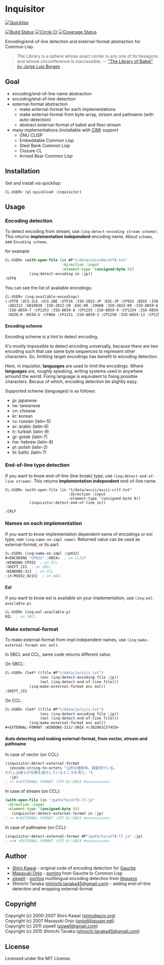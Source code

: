 # Inquisitor
[![Quicklisp](http://quickdocs.org/badge/inquisitor.svg)](http://quickdocs.org/inquisitor/)

[![Build Status](https://travis-ci.org/t-sin/inquisitor.svg)](https://travis-ci.org/t-sin/inquisitor)
[![Circle CI](https://circleci.com/gh/t-sin/inquisitor.svg?style=svg)](https://circleci.com/gh/t-sin/inquisitor)
[![Coverage Status](https://coveralls.io/repos/t-sin/inquisitor/badge.svg?branch=master&service=github)](https://coveralls.io/github/t-sin/inquisitor?branch=master)

Encoding/end-of-line detection and external-format abstraction for Common Lisp.


> The Library is a sphere whose exact center is any one of its hexagons and whose circumference is inaccessible.
> -- ["The Library of Babel" by Jorge Luis Borges](http://hyperdiscordia.crywalt.com/library_of_babel.html)


## Goal

* encoding/end-of-line name abstraction
* encoding/end-of-line detection
* external-format abstraction
  * make external-format for each implementations
  * make external-format from byte-array, stream and pathname (with auto-detection)
  * abstract external-format of babel and flexi-stream
* many implementations (installable with [CIM](https://github.com/KeenS/CIM)) support
  * GNU CLISP
  * Embeddable Common Lisp
  * Steel Bank Common Lisp
  * Clozure CL
  * Armed Bear Common Lisp


## Installation

Get and install via quicklisp:

```
CL-USER> (ql:quickload :inquisitor)
```


## Usage

### Encoding detection

To detect encoding from stream, use `(inq:detect-encoding stream scheme)`.
This returns **implementation independent** encoding name.
About `scheme`, see `Encoding scheme`.

for example:

```lisp
CL-USER> (with-open-file (in #P"t/data/unicode/utf8.txt"
                          :direction :input
                          :element-type '(unsigned-byte 8))
           (inq:detect-encoding in :jp))
:UTF8
```

You can see the list of available encodings:

```lisp
CL-USER> (inq:available-encodings)
(:UTF8 :UCS-2LE :UCS-2BE :UTF16 :ISO-2022-JP :EUC-JP :CP932 :BIG5 :ISO-2022-TW
 :GB2312 :GB18030 :ISO-2022-CN :EUC-KR :JOHAB :ISO-2022-KR :ISO-8859-6 :CP1256
 :ISO-8859-7 :CP1253 :ISO-8859-8 :CP1255 :ISO-8859-9 :CP1254 :ISO-8859-5
 :KOI8-R :KOI8-U :CP866 :CP1251 :ISO-8859-2 :CP1250 :ISO-8859-13 :CP1257)
```

#### Encoding scheme

Encoding scheme is a hint to detect encoding.

It's mostly impossible to detect encoding universally, because there are two encoding such that use same byte sequences to represent other characters.
So, limitting target encodings has benefit to encoding detection.

Here, in inquisitor, **languages** are used to limit the encodings.
Where **languages** are, roughly speaking, writing systems used in anywhere arround the world.
Fixing language is equivalent to fixing possible characters. Becaus of which, encoding detection be slightly eazy.

Supported scheme (languages) is as follows:

- jp: japanese
- tw: taiwanese
- cn: chinese
- kr: korean
- ru: russian (latin-5)
- ar: arabic (latin-6)
- tr: turkish (latin-9)
- gr: greek (latin-7)
- hw: hebrew (latin-8)
- pl: polish (latin-2)
- bl: baltic (latin-7)


### End-of-line type detection

If you want to know end-of-line (line break) type, use `(inq:detect-end-of-line stream)`.
This returns **implementation independent** end-of-line name.

```Lisp
CL-USER> (with-open-file (in "t/data/ascii/ascii-crlf.txt"
                             :direction :input
                             :element-type '(unsigned-byte 8))
           (inquisitor:detect-end-of-line in))

:CRLF
```

### Names on each implementation

If you want to know implementation dependent name of encodings or eol type, use `(inq:name-on-impl name)`.
Returned value can be used as external-format, or its part.

```lisp
CL-USER> (inq:name-on-impl :cp932)
#<ENCODING "CP932" :UNIX>  ; on CLISP
:WINDOWS-CP932  ; on ECL
:SHIFT_JIS  ; on SBCL
:WINDOWS-31J  ; on CCL
:|X-MS932_0213|  ; on ABCL
```

#### Eol

If you want to know eol is available on your implementation, use `(inq:eol-available-p)`.

```lisp
CL-USER> (inq:eol-available-p)
NIL  ; on SBCL
```

### Make external-format

To make external-format from impl independent names, use `(inq:make-external-format enc eol)`.

In SBCL and CCL, same code returns different value.

On SBCL:

```lisp
CL-USER> (let* ((file #P"t/data/ja/sjis.txt")
                (enc (inq:detect-encoding file :jp))
                (eol (inq:detect-end-of-line file)))
           (inq:make-external-format enc eol))
:SHIFT_JIS
```

On CCL:

```lisp
CL-USER> (let* ((file #P"t/data/ja/sjis.txt")
                (enc (inq:detect-encoding file :jp))
                (eol (inq:detect-end-of-line file)))
           (inq:make-external-format enc eol))
#<EXTERNAL-FORMAT :WINDOWS-31J/:UNIX #x302001C574CD>
```

#### Auto detecting and making external-format, from vector, stream and pathname

In case of vector (on CCL):

```lisp
(inquisitor:detect-external-format
  (encode-string-to-octets "公的な捜索係、調査官がいる。
わたしは彼らが任務を遂行しているところを見た。")
  :jp)
; => #<EXTERNAL-FORMAT :UTF-8/:UNIX #xxxxxxxxxx>
```

In case of stream (on CCL):

```lisp
(with-open-file (in "/path/to/utf8-lf.ja"
 :direction :input
 :element-type '(unsigned-byte 8))
   (inquisitor:detect-external-format in :jp)
; => #<EXTERNAL-FORMAT :UTF-8/:UNIX #xxxxxxxxxx>
```

In case of pathname (on CCL):

```lisp
(inquisitor:detect-external-format #P"/path/to/utf8-lf.ja" :jp)
; =># <EXTERNAL-FORMAT :UTF-8/:UNIX #xxxxxxxxxx>
```

## Author

* [Shiro Kawai](https://github.com/shirok) - original code of encoding detection for [Gauche](https://github.com/shirok/Gauche/tree/master/ext/charconv)
* [Masayuki Onjo](http://lispuser.net/index) - [porting](http://lispuser.net/commonlisp/japanese.html#sec-2.1) from Gauche to Common Lisp
* [zqwell](https://github.com/zqwell) - [porting](https://github.com/zqwell/guess) multilingual encoding detection from [libguess](https://github.com/kaniini/libguess)
* Shinichi Tanaka (shinichi.tanaka45@gmail.com) - adding end-of-line detection and wrapping external-format


## Copyright

Copyright (c) 2000-2007 Shiro Kawai (shiro@acm.org)  
Copyright (c) 2007 Masayuki Onjo (onjo@lispuser.net)  
Copyright (c) 2011 zqwell (zqwell@gmail.com)  
Copyright (c) 2015 Shinichi Tanaka (shinichi.tanaka45@gmail.com)


## License

Licensed under the MIT License.
